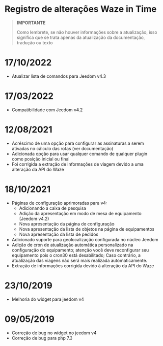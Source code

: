 # Registro de alterações Waze in Time

>**IMPORTANTE**
>
>Como lembrete, se não houver informações sobre a atualização, isso significa que se trata apenas da atualização da documentação, tradução ou texto

# 17/10/2022

- Atualizar lista de comandos para Jeedom v4.3

# 17/03/2022

- Compatibilidade com Jeedom v4.2

# 12/08/2021

- Acréscimo de uma opção para configurar as assinaturas a serem ativadas no cálculo das rotas (ver documentação)
- Adicionada opção para usar qualquer comando de qualquer plugin como posição inicial ou final
- Foi corrigida a extração de informações de viagem devido a uma alteração da API do Waze

# 18/10/2021

- Páginas de configuração aprimoradas para v4:
  - Adicionando a caixa de pesquisa
  - Adição da apresentação em modo de mesa de equipamento (Jeedom v4.2)
  - Nova apresentação da página de configuração
  - Nova apresentação da lista de objetos na página de equipamentos
  - Nova apresentação da lista de pedidos
- Adicionado suporte para geolocalização configurada no núcleo Jeedom
- Adição de cron de atualização automática personalizado na configuração do equipamento; atenção você deve reconfigurar seu equipamento pois o cron30 está desabilitado; Caso contrário, a atualização das viagens não será mais realizada automaticamente.
- Extração de informações corrigida devido à alteração da API do Waze

# 23/10/2019

- Melhoria do widget para jeedom v4

# 09/05/2019

- Correção de bug no widget no jeedom v4
- Correção de bug para php 7.3
